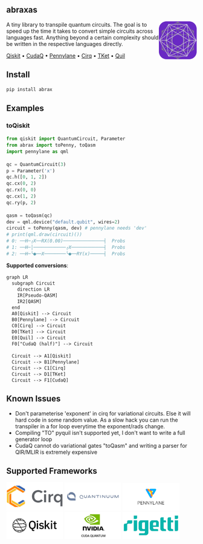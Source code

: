 ## abraxas

<img src="./docs/assets/favicon.svg" width="100" height="100" align="right" />

A tiny library to transpile quantum circuits. The goal is to speed up the time it takes to convert simple circuits across languages fast. Anything beyond a certain complexity should be written in the respective languages directly.

[Qiskit](https://qiskit.org/)
&bullet; [CudaQ](https://nvidia.github.io/cuda-quantum/latest/install.html)
&bullet; [Pennylane](https://docs.pennylane.ai/en/stable/code/qml.html)
&bullet; [Cirq](https://quantumai.google/cirq)
&bullet; [TKet](https://tket.quantinuum.com/)
&bullet; [Quil](https://pyquil.readthedocs.io/en/stable/)

## Install
```py
pip install abrax
```

## Examples
### toQiskit
```python
from qiskit import QuantumCircuit, Parameter
from abrax import toPenny, toQasm
import pennylane as qml

qc = QuantumCircuit(3)
p = Parameter('x')
qc.h([0, 1, 2])
qc.cx(0, 2)
qc.rx(0, 0)
qc.cx(1, 2)
qc.ry(p, 2)

qasm = toQasm(qc)
dev = qml.device("default.qubit", wires=2)
circuit = toPenny(qasm, dev) # pennylane needs 'dev'
# print(qml.draw(circuit)())
# 0: ──H─╭X──RX(0.00)───────────────┤  Probs
# 1: ──H─│────────────╭X────────────┤  Probs
# 2: ──H─╰●──X────────╰●──RY(x)─────┤  Probs
```

**Supported conversions**:
```mermaid
graph LR
  subgraph Circuit
    direction LR
    IR[Pseudo-QASM]
    IR2[QASM]
  end
  A0[Qiskit] --> Circuit
  B0[Pennylane] --> Circuit
  C0[Cirq] --> Circuit
  D0[TKet] --> Circuit
  E0[Quil] --> Circuit
  F0["CudaQ (half)"] --> Circuit

  Circuit --> A1[Qiskit]
  Circuit --> B1[Pennylane]
  Circuit --> C1[Cirq]
  Circuit --> D1[TKet]
  Circuit --> F1[CudaQ]
```

## Known Issues
- Don't parameterise 'exponent' in cirq for variational circuits. Else it will hard code in some random value. As a slow hack you can run the transpiler in a for loop everytime the exponent/rads change.
- Compiling "TO" pyquil isn't supported yet, I don't want to write a full generator loop
- CudaQ cannot do variational gates "toQasm" and writing a parser for QIR/MLIR is extremely expensive

## Supported Frameworks
<img src="./docs/assets/criq.jpg" width="150" />
<img src="./docs/assets/tket.jpg" width="150" />
<img src="./docs/assets/penny.jpg" width="150" />
<img src="./docs/assets/qiskit.jpg" width="150" />
<img src="./docs/assets/cudaq.jpg" width="150" />
<img src="./docs/assets/rigetti.jpg" width="150" />